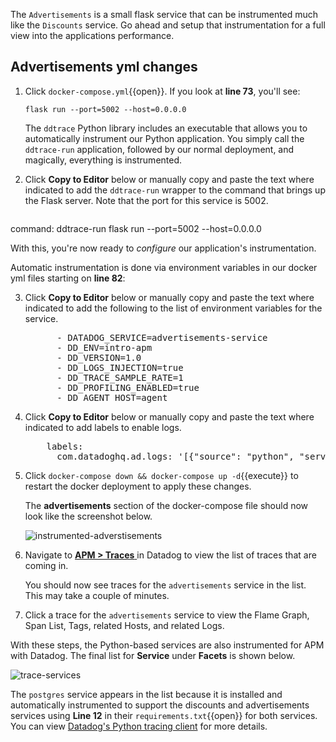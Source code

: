 The `Advertisements` is a small flask service that can be instrumented much like the `Discounts` service. Go ahead and setup that instrumentation for a full view into the applications performance.

## Advertisements yml changes

1. Click `docker-compose.yml`{{open}}. If you look at **line 73**, you'll see:

    ```
    flask run --port=5002 --host=0.0.0.0
    ```

    The `ddtrace` Python library includes an executable that allows you to automatically instrument our Python application. You simply call the `ddtrace-run` application, followed by our normal deployment, and magically, everything is instrumented.

2. Click **Copy to Editor** below or manually copy and paste the text where indicated to add the `ddtrace-run` wrapper to the command that brings up the Flask server. Note that the port for this service is 5002. 

    <pre class="file" data-filename="docker-compose.yml" data-target="insert" data-marker="command: flask run --port=5002 --host=0.0.0.0">
command: ddtrace-run flask run --port=5002 --host=0.0.0.0</pre> 

With this, you're now ready to *configure* our application's instrumentation.

Automatic instrumentation is done via environment variables in our docker yml files starting on **line 82**:

3. Click **Copy to Editor** below or manually copy and paste the text where indicated to add the following to the list of environment variables for the service. 

    <pre class="file" data-filename="docker-compose.yml" data-target="insert" data-marker="# add ads env variables">
         - DATADOG_SERVICE=advertisements-service
         - DD_ENV=intro-apm
         - DD_VERSION=1.0
         - DD_LOGS_INJECTION=true
         - DD_TRACE_SAMPLE_RATE=1
         - DD_PROFILING_ENABLED=true
         - DD_AGENT_HOST=agent</pre>

4. Click **Copy to Editor** below or manually copy and paste the text where indicated to add labels to enable logs. 

    <pre class="file" data-filename="docker-compose.yml" data-target="insert" data-marker="# add ads log labels">
       labels:
         com.datadoghq.ad.logs: '[{"source": "python", "service": "advertisements-service"}]'</pre>

5. Click `docker-compose down && docker-compose up -d`{{execute}} to restart the docker deployment to apply these changes. 

    The **advertisements** section of the docker-compose file should now look like the screenshot below. 
    
    ![instrumented-adverstisements](instrumentapp2/assets/instrumented-advertisements.png)

6. Navigate to <a href="https://app.datadoghq.com/apm/traces" target="_datadog">**APM > Traces** </a> in Datadog to view the list of traces that are coming in.

    You should now see traces for the `advertisements` service in the list. This may take a couple of minutes.

7. Click a trace for the `advertisements` service to view the Flame Graph, Span List, Tags, related Hosts, and related Logs.

With these steps, the Python-based services are also instrumented for APM with Datadog. The final list for **Service** under **Facets** is shown below.

![trace-services](instrumentapp2/assets/trace-allservices.png)

The `postgres` service appears in the list because it is installed and automatically instrumented to support the discounts and advertisements services using **Line 12** in their `requirements.txt`{{open}} for both services. You can view <a href="https://ddtrace.readthedocs.io/en/stable/integrations.html#module-ddtrace.contrib.psycopg" target="_blank"> Datadog's Python tracing client</a> for more details. 
